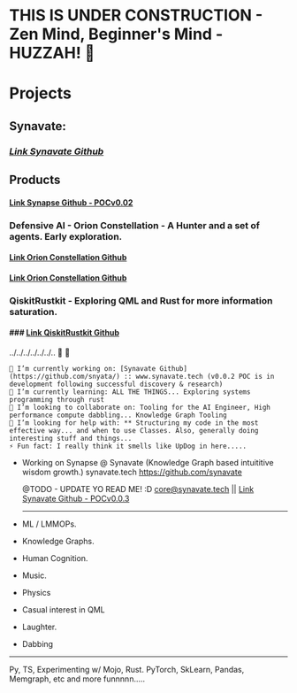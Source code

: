 # THIS IS UNDER CONSTRUCTION - Zen Mind, Beginner's Mind - HUZZAH! 👾

# Projects
## Synavate:
### ***[Link Synavate Github](https://www.github.com/synavate/)***

## Products
#### [Link Synapse Github - POCv0.02](https://www.github.com/synavate/synapse-monorepo)

### Defensive AI - Orion Constellation - A Hunter and a set of agents. Early exploration.
#### [Link Orion Constellation Github](https://www.github.com/orion-constellation/)
#### [Link Orion Constellation Github](https://www.github.com/orion-constellation/)

### QiskitRustkit - Exploring QML and Rust for more information saturation.
#### ### [Link QiskitRustkit Github](https://www.github.com/synata/qiskit-ruskit/)


../../../../../../..  👋 👾

    🔭 I’m currently working on: [Synavate Github](https://github.com/snyata/) :: www.synavate.tech (v0.0.2 POC is in development following successful discovery & research)
    🌱 I’m currently learning: ALL THE THINGS... Exploring systems programming through rust
    👯 I’m looking to collaborate on: Tooling for the AI Engineer, High performance compute dabbling... Knowledge Graph Tooling
    🤔 I’m looking for help with: ** Structuring my code in the most effective way... and when to use Classes. Also, generally doing interesting stuff and things...
    ⚡ Fun fact: I really think it smells like UpDog in here.....

- Working on Synapse @ Synavate (Knowledge Graph based intuititive wisdom growth.)
  synavate.tech
  https://github.com/synavate

  @TODO - UPDATE YO READ ME! :D 
  core@synavate.tech || [Link Synavate Github - POCv0.0.3](https://www.github.com/synavate/)

  --------------------
- ML / LMMOPs.
- Knowledge Graphs.
- Human Cognition.
- Music.
- Physics
- Casual interest in QML
- Laughter.
- Dabbing

---------------------
Py, TS, Experimenting w/ Mojo, Rust.
PyTorch, SkLearn, Pandas, Memgraph, etc and more funnnnn.....


<!---
snyata/snyata is a ✨ special ✨ repository because its `README.md` (this file) appears on your GitHub profile.
You can click the Preview link to take a look at your changes.
--->
